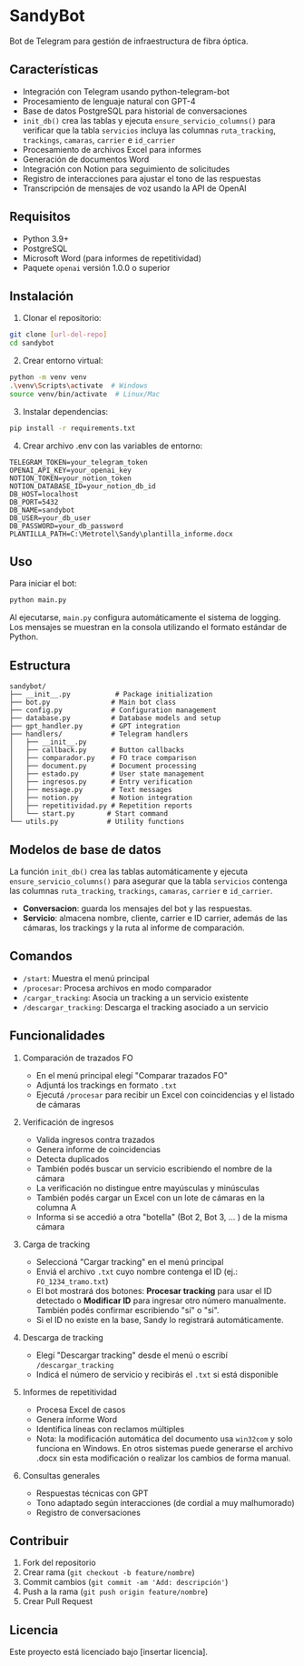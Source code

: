 # SandyBot

Bot de Telegram para gestión de infraestructura de fibra óptica.

## Características

- Integración con Telegram usando python-telegram-bot
- Procesamiento de lenguaje natural con GPT-4
- Base de datos PostgreSQL para historial de conversaciones
- `init_db()` crea las tablas y ejecuta `ensure_servicio_columns()`
  para verificar que la tabla `servicios` incluya las columnas
  `ruta_tracking`, `trackings`, `camaras`, `carrier` e `id_carrier`
- Procesamiento de archivos Excel para informes
- Generación de documentos Word
- Integración con Notion para seguimiento de solicitudes
- Registro de interacciones para ajustar el tono de las respuestas
- Transcripción de mensajes de voz usando la API de OpenAI

## Requisitos

- Python 3.9+
- PostgreSQL
- Microsoft Word (para informes de repetitividad)
- Paquete `openai` versión 1.0.0 o superior

## Instalación

1. Clonar el repositorio:
```bash
git clone [url-del-repo]
cd sandybot
```

2. Crear entorno virtual:
```bash
python -m venv venv
.\venv\Scripts\activate  # Windows
source venv/bin/activate  # Linux/Mac
```

3. Instalar dependencias:
```bash
pip install -r requirements.txt
```

4. Crear archivo .env con las variables de entorno:
```
TELEGRAM_TOKEN=your_telegram_token
OPENAI_API_KEY=your_openai_key
NOTION_TOKEN=your_notion_token
NOTION_DATABASE_ID=your_notion_db_id
DB_HOST=localhost
DB_PORT=5432
DB_NAME=sandybot
DB_USER=your_db_user
DB_PASSWORD=your_db_password
PLANTILLA_PATH=C:\Metrotel\Sandy\plantilla_informe.docx
```

## Uso

Para iniciar el bot:

```bash
python main.py
```

Al ejecutarse, `main.py` configura automáticamente el sistema de logging. Los
mensajes se muestran en la consola utilizando el formato estándar de Python.

## Estructura

```
sandybot/
├── __init__.py           # Package initialization
├── bot.py               # Main bot class
├── config.py            # Configuration management
├── database.py          # Database models and setup
├── gpt_handler.py       # GPT integration
├── handlers/            # Telegram handlers
│   ├── __init__.py
│   ├── callback.py      # Button callbacks
│   ├── comparador.py    # FO trace comparison
│   ├── document.py      # Document processing
│   ├── estado.py        # User state management
│   ├── ingresos.py      # Entry verification
│   ├── message.py       # Text messages
│   ├── notion.py        # Notion integration
│   ├── repetitividad.py # Repetition reports
│   └── start.py        # Start command
└── utils.py            # Utility functions
```

## Modelos de base de datos

La función `init_db()` crea las tablas automáticamente y ejecuta
`ensure_servicio_columns()` para asegurar que la tabla `servicios`
contenga las columnas `ruta_tracking`, `trackings`, `camaras`, `carrier`
e `id_carrier`.

- **Conversacion**: guarda los mensajes del bot y las respuestas.
- **Servicio**: almacena nombre, cliente, carrier e ID carrier, además
  de las cámaras, los trackings y la ruta al informe de comparación.

## Comandos

- `/start`: Muestra el menú principal
- `/procesar`: Procesa archivos en modo comparador
- `/cargar_tracking`: Asocia un tracking a un servicio existente
- `/descargar_tracking`: Descarga el tracking asociado a un servicio

## Funcionalidades

1. Comparación de trazados FO
   - En el menú principal elegí "Comparar trazados FO"
   - Adjuntá los trackings en formato `.txt`
   - Ejecutá `/procesar` para recibir un Excel con coincidencias y el listado de cámaras

2. Verificación de ingresos
   - Valida ingresos contra trazados
   - Genera informe de coincidencias
   - Detecta duplicados
   - También podés buscar un servicio escribiendo el nombre de la cámara
   - La verificación no distingue entre mayúsculas y minúsculas
   - También podés cargar un Excel con un lote de cámaras en la columna A
   - Informa si se accedió a otra "botella" (Bot 2, Bot 3, ... ) de la misma cámara
3. Carga de tracking
   - Seleccioná "Cargar tracking" en el menú principal
   - Enviá el archivo `.txt` cuyo nombre contenga el ID (ej.: `FO_1234_tramo.txt`)
   - El bot mostrará dos botones: **Procesar tracking** para usar el ID detectado
     o **Modificar ID** para ingresar otro número manualmente. También podés
     confirmar escribiendo "sí" o "si".
   - Si el ID no existe en la base, Sandy lo registrará automáticamente.
4. Descarga de tracking
   - Elegí "Descargar tracking" desde el menú o escribí `/descargar_tracking`
   - Indicá el número de servicio y recibirás el `.txt` si está disponible

5. Informes de repetitividad
   - Procesa Excel de casos
   - Genera informe Word
   - Identifica líneas con reclamos múltiples
   - Nota: la modificación automática del documento usa `win32com` y solo
     funciona en Windows. En otros sistemas puede generarse el archivo .docx
     sin esta modificación o realizar los cambios de forma manual.

5. Consultas generales
   - Respuestas técnicas con GPT
   - Tono adaptado según interacciones (de cordial a muy malhumorado)
   - Registro de conversaciones

## Contribuir

1. Fork del repositorio
2. Crear rama (`git checkout -b feature/nombre`)
3. Commit cambios (`git commit -am 'Add: descripción'`)
4. Push a la rama (`git push origin feature/nombre`)
5. Crear Pull Request

## Licencia

Este proyecto está licenciado bajo [insertar licencia].
